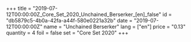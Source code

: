 +++
title = "2019-07-12T00:00:00Z_Core_Set_2020_Unchained_Berserker_[en]_false"
id = "db5879c5-4b0a-42fa-a44f-580e0221a32b"
date = "2019-07-12T00:00:00Z"
name = "Unchained Berserker"
lang = ["en"]
price = "0.13"
quantity = 4
foil = false
set = "Core Set 2020"
+++
